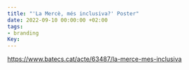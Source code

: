 ```yaml
---
title: "'La Mercè, més inclusiva?' Poster"
date: 2022-09-10 00:00:00 +02:00
tags:
- branding
Key: 
---
```


https://www.batecs.cat/acte/63487/la-merce-mes-inclusiva